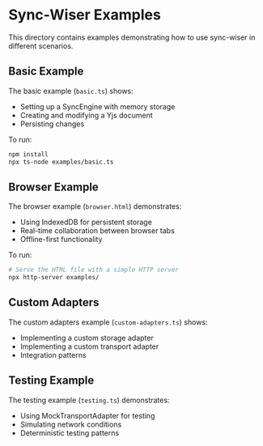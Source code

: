 # Sync-Wiser Examples

This directory contains examples demonstrating how to use sync-wiser in different scenarios.

## Basic Example

The basic example (`basic.ts`) shows:
- Setting up a SyncEngine with memory storage
- Creating and modifying a Yjs document
- Persisting changes

To run:
```bash
npm install
npx ts-node examples/basic.ts
```

## Browser Example

The browser example (`browser.html`) demonstrates:
- Using IndexedDB for persistent storage
- Real-time collaboration between browser tabs
- Offline-first functionality

To run:
```bash
# Serve the HTML file with a simple HTTP server
npx http-server examples/
```

## Custom Adapters

The custom adapters example (`custom-adapters.ts`) shows:
- Implementing a custom storage adapter
- Implementing a custom transport adapter
- Integration patterns

## Testing Example

The testing example (`testing.ts`) demonstrates:
- Using MockTransportAdapter for testing
- Simulating network conditions
- Deterministic testing patterns
